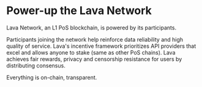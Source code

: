# Power-up the Lava Network
Lava Network, an L1 PoS blockchain, is powered by its participants. 

Participants joining the network help reinforce data reliability and high quality of service. Lava's incentive framework prioritizes API providers that excel and allows anyone to stake (same as other PoS chains). Lava achieves fair rewards, privacy and censorship resistance for users by distributing consensus.

Everything is on-chain, transparent.